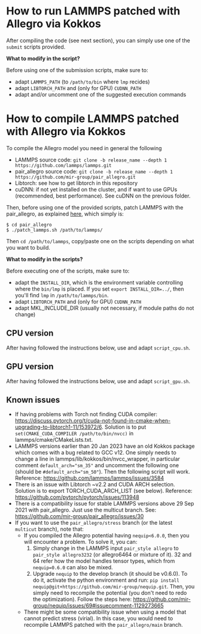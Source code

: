 # How to run LAMMPS patched with Allegro via Kokkos

After compiling the code (see next section), you can simply use one of the `submit` scripts provided. 

**What to modify in the script?**

Before using one of the submission scripts, make sure to:
- adapt `LAMMPS_PATH` (to `/path/to/bin` where `lmp` recides)
- adapt `LIBTORCH_PATH` and (only for GPU) `CUDNN_PATH`
- adapt and/or uncomment one of the suggested execution commands

# How to compile LAMMPS patched with Allegro via Kokkos

To compile the Allegro model you need in general the following

- LAMMPS source code: `git clone -b release_name --depth 1 https://github.com/lammps/lammps.git`
- pair_allegro source code: `git clone -b release_name --depth 1 https://github.com/mir-group/pair_allegro.git`
- Libtorch: see how to get libtorch in this repository
- cuDNN: if not yet installed on the cluster, and if want to use GPUs (recommended, best performance). See cuDNN on the previous folder.

Then, before using one of the provided scripts, patch LAMMPS with the pair_allegro, as explained [here](https://github.com/mir-group/pair_allegro?tab=readme-ov-file#patch-lammps), which simply is:

```console
$ cd pair_allegro
$ ./patch_lammps.sh /path/to/lammps/
```

Then `cd /path/to/lammps`, copy/paste one on the scripts depending on what you want to build. 

**What to modify in the scripts?**

Before executing one of the scripts, make sure to:
- adapt the `INSTALL_DIR`, which is the environment variable controlling where the `bin/lmp` is placed. If you set `export INSTALL_DIR=../`, then you'll find `lmp` in `/path/to/lammps/bin`.
- adapt `LIBTORCH_PATH` and (only for GPU) `CUDNN_PATH`
- adapt MKL_INCLUDE_DIR (usually not necessary, if module paths do not change)

## CPU version

After having followed the instructions below, use and adapt `script_cpu.sh`.

## GPU version

After having followed the instructions below, use and adapt `script_gpu.sh`.

## Known issues

- If having problems with Torch not finding CUDA compiler: https://discuss.pytorch.org/t/cuda-not-found-in-cmake-when-upgrading-to-libtorch1-11/153972/6. Solution is to put `set(CMAKE_CUDA_COMPILER /path/to/bin/nvcc)` in lammps/cmake/CMakeLists.txt.
- LAMMPS versions earlier than 20 Jan 2023 have an old Kokkos package which comes with a bug related to GCC v12. One simply needs to change a line in lammps/lib/kokkos/bin/nvcc_wrapper, in particular comment `default_arch="sm_35"` and uncomment the following one (should be `#default_arch="sm_50"`). Then the following script will work. Reference: https://github.com/lammps/lammps/issues/3584
- There is an issue with Libtorch ~v2.2 and CUDA ARCH selection. Solution is to export TORCH_CUDA_ARCH_LIST (see below). Reference: https://github.com/pytorch/pytorch/issues/113948
- There is a compatibility issue for stable LAMMPS versions above 29 Sep 2021 with pair_allegro. Just use the multicut branch. See: https://github.com/mir-group/pair_allegro/issues/30 
- If you want to use the `pair_allegro/stress` branch (or the latest `multicut` branch), note that:
    * If you compiled the Allegro potential having `nequip<6.0.0`, then you will encounter a problem. To solve it, you can:
        1. Simply change in the LAMMPS input `pair_style allegro` to `pair_style allegro3232` (or allegro6464 or mixture of it). 
        32 and 64 refer how the model handles tensor types, which from `nequip=0.6.0` can also be mixed.
        2. Upgrade `nequip` to the develop branch (it should be v0.6.0). To do it, activate the python environment and run:
        `pip install nequip@git+https://github.com/mir-group/nequip.git`. Then, you simply need to recompile the potential (you don't need to redo the optimization). Follow the steps here: https://github.com/mir-group/nequip/issues/69#issuecomment-1129273665
    * There might be some compatibility issue when using a model that cannot predict stress (virial). In this case, you would need to recompile LAMMPS patched with the `pair_allegro/main` branch.